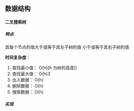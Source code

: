 ## 数据结构

#### 二叉搜索树

##### 特点

其每个节点的值大于或等于其左子树的值 小于或等于其右子树的值

**时间复杂度**：

1. 查找最小值： O(h)[h 为树的高度]\
2. 查找最大值： O(h)3 
3. 出入数据： O(h)
4. 删除数据： O(h)
5. 搜索数据： O(h)

##### 实现



